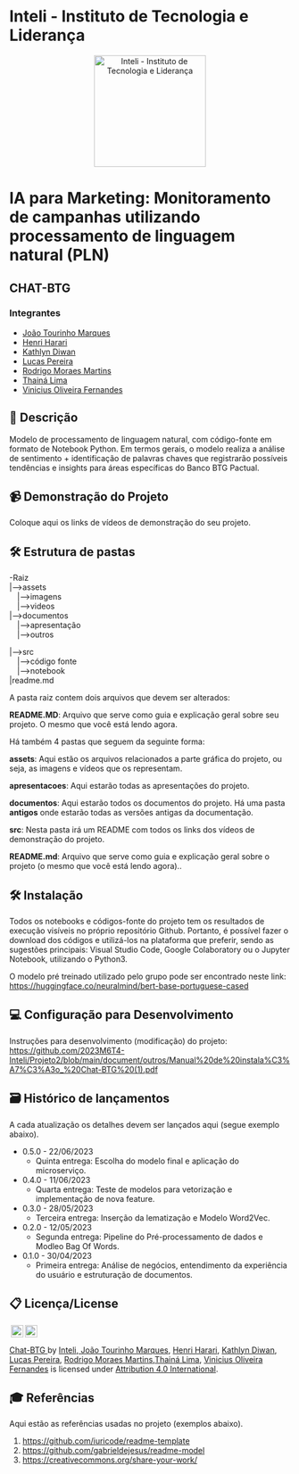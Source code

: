 # Inteli - Instituto de Tecnologia e Liderança 

<p align="center">
<a href= "https://www.inteli.edu.br/"><img src="https://s3.amazonaws.com/gupy5/production/companies/26702/career/63484/images/2022-04-28_16-56_logo.png" alt="Inteli - Instituto de Tecnologia e Liderança" border="0" width="200"></a>
</p>

# IA para Marketing: Monitoramento de campanhas utilizando processamento de linguagem natural (PLN)

## CHAT-BTG

### Integrantes
- <a href="https://www.linkedin.com/in/jo%C3%A3o-tourinho-marques-1b64b2232/">João Tourinho Marques</a>
- <a href="https://www.linkedin.com/in/henri-harari-717930242/">Henri Harari</a>
- <a href="https://www.linkedin.com/in/kathlyn-diwan-0a0189232/">Kathlyn Diwan</a>
- <a href="https://www.linkedin.com/in/lucas-conti-pereira-3410b1233/">Lucas Pereira</a>
- <a href="https://www.linkedin.com/in/rodrigo-moraes-martins-/">Rodrigo Moraes Martins</a>
- <a href="https://www.linkedin.com/in/thainadedeus/">Thainá Lima</a>
- <a href="https://www.linkedin.com/in/vinicius-oliveira-fernandes/">Vinicius Oliveira Fernandes</a>

## 📜 Descrição

Modelo de processamento de linguagem natural, com código-fonte em formato de Notebook Python. Em termos gerais, o modelo realiza a análise de sentimento + identificação de palavras chaves que registrarão possíveis tendências e insights para áreas específicas do Banco BTG Pactual.

## 📹 Demonstração do Projeto

Coloque aqui os links de vídeos de demonstração do seu projeto.

## 🛠 Estrutura de pastas

-Raiz<br>
|-->assets<br>
&emsp;|-->imagens<br>
&emsp;|-->videos<br>
|-->documentos<br>
  &emsp;|-->apresentação<br>
  &emsp;|-->outros<br>
  
|-->src<br>
&emsp;|-->código fonte<br>
&emsp;|-->notebook<br>
|readme.md<br>

A pasta raiz contem dois arquivos que devem ser alterados:

<b>README.MD</b>: Arquivo que serve como guia e explicação geral sobre seu projeto. O mesmo que você está lendo agora.

Há também 4 pastas que seguem da seguinte forma:

<b>assets</b>: Aqui estão os arquivos relacionados a parte gráfica do projeto, ou seja, as imagens e vídeos que os representam.

<b>apresentacoes</b>: Aqui estarão todas as apresentações do projeto.

<b>documentos</b>: Aqui estarão todos os documentos do projeto. Há uma pasta <b>antigos</b> onde estarão todas as versões antigas da documentação.

<b>src</b>: Nesta pasta irá um README com todos os links dos vídeos de demonstração do projeto.

<b>README.md</b>: Arquivo que serve como guia e explicação geral sobre o projeto (o mesmo que você está lendo agora)..<br>


## 🛠 Instalação

Todos os notebooks e códigos-fonte do projeto tem os resultados de execução visíveis no próprio repositório Github. Portanto, é possível fazer o download dos códigos e utilizá-los na plataforma que preferir, sendo as sugestões principais: Visual Studio Code, Google Colaboratory ou o Jupyter Notebook, utilizando o Python3.

O modelo pré treinado utilizado pelo grupo pode ser encontrado neste link: https://huggingface.co/neuralmind/bert-base-portuguese-cased

## 💻 Configuração para Desenvolvimento

Instruções para desenvolvimento (modificação) do projeto: https://github.com/2023M6T4-Inteli/Projeto2/blob/main/document/outros/Manual%20de%20instala%C3%A7%C3%A3o_%20Chat-BTG%20(1).pdf

## 🗃 Histórico de lançamentos

A cada atualização os detalhes devem ser lançados aqui (segue exemplo abaixo).

* 0.5.0 - 22/06/2023
    * Quinta entrega: Escolha do modelo final e aplicação do microserviço.
* 0.4.0 - 11/06/2023
    * Quarta entrega: Teste de modelos para vetorização e implementação de nova feature.
* 0.3.0 - 28/05/2023
    * Terceira entrega: Inserção da lematização e Modelo Word2Vec.
* 0.2.0 - 12/05/2023
    * Segunda entrega: Pipeline do Pré-processamento de dados e Modleo Bag Of Words.
* 0.1.0 - 30/04/2023
    * Primeira entrega: Análise de negócios, entendimento da experiência do usuário e estruturação de documentos.

## 📋 Licença/License

<img style="height:22px!important;margin-left:3px;vertical-align:text-bottom;" src="https://mirrors.creativecommons.org/presskit/icons/cc.svg?ref=chooser-v1"><img style="height:22px!important;margin-left:3px;vertical-align:text-bottom;" src="https://mirrors.creativecommons.org/presskit/icons/by.svg?ref=chooser-v1"><p xmlns:cc="http://creativecommons.org/ns#" xmlns:dct="http://purl.org/dc/terms/"><a property="dct:title" rel="cc:attributionURL" href="https://github.com/2023M6T4-Inteli/Projeto2">Chat-BTG  <a> by </a> <a rel="cc:attributionURL dct:creator" property="cc:attributionName" href="https://github.com/2023M6T4-Inteli/Projeto2#readme">Inteli, <a href="https://www.linkedin.com/in/jo%C3%A3o-tourinho-marques-1b64b2232/">João Tourinho Marques</a>, <a href="https://www.linkedin.com/in/henri-harari-717930242/">Henri Harari</a>, <a href="https://www.linkedin.com/in/kathlyn-diwan-0a0189232/">Kathlyn Diwan</a>, <a href="https://www.linkedin.com/in/lucas-conti-pereira-3410b1233/">Lucas Pereira</a>, <a href="https://www.linkedin.com/in/rodrigo-moraes-martins-/">Rodrigo Moraes Martins</a>,<a href="https://www.linkedin.com/in/thainadedeus/">Thainá Lima</a>, <a href="https://www.linkedin.com/in/vinicius-oliveira-fernandes/">Vinicius Oliveira Fernandes</a> is licensed under <a href="http://creativecommons.org/licenses/by/4.0/?ref=chooser-v1" target="_blank" rel="license noopener noreferrer" style="display:inline-block;">Attribution 4.0 International</a>.

## 🎓 Referências

Aqui estão as referências usadas no projeto (exemplos abaixo).

1. <https://github.com/iuricode/readme-template>
2. <https://github.com/gabrieldejesus/readme-model>
3. <https://creativecommons.org/share-your-work/>
